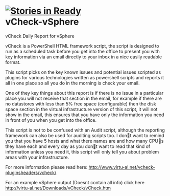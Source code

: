 [![Stories in Ready](http://badge.waffle.io/alanrenouf/vCheck-vSphere.png)](http://waffle.io/alanrenouf/vCheck-vSphere)  
vCheck-vSphere
==============

vCheck Daily Report for vSphere

vCheck is a PowerShell HTML framework script, the script is designed to run as a scheduled task before you get into the office to present you with key information via an email directly to your inbox in a nice easily readable format.

This script picks on the key known issues and potential issues scripted as plugins for various technologies written as powershell scripts and reports it all in one place so all you do in the morning is check your email.

One of they key things about this report is if there is no issue in a particular place you will not receive that section in the email, for example if there are no datastores with less than 5% free space (configurable) then the disk space section in the virtual infrastructure version of this script, it will not show in the email, this ensures that you have only the information you need in front of you when you get into the office.

This script is not to be confused with an Audit script, although the reporting framework can also be used for auditing scripts too.  I dont want to remind you that you have 5 hosts and what there names are and how many CPUs they have each and every day as you dont want to read that kind of information unless you need it, this script will only tell you about problem areas with your infrastructure.


For more information please read here: http://www.virtu-al.net/vcheck-pluginsheaders/vcheck/

For an example vSphere output (Doesnt contain all info) click here http://virtu-al.net/Downloads/vCheck/vCheck.htm
